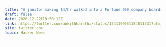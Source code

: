 ```yaml
---
title: "A janitor making $4/hr walked into a Fortune 500 company boardroom"
draft: false
date: 2020-12-22T19:50:12Z
link: https://twitter.com/ankithharathi/status/1341193051184611331?utm_medium=RSS&utm_source=hune
site: twitter.com
topic: Hacker News  

---
```

